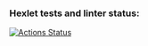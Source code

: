 ### Hexlet tests and linter status:
[![Actions Status](https://github.com/hplskid/java-project-61/workflows/hexlet-check/badge.svg)](https://github.com/hplskid/java-project-61/actions)